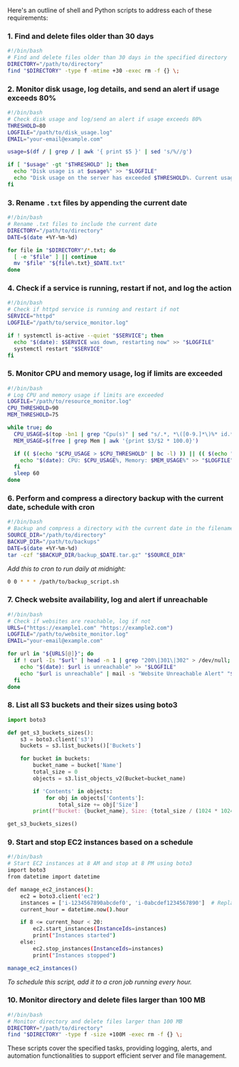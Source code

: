 Here's an outline of shell and Python scripts to address each of these requirements:

### 1. Find and delete files older than 30 days
```bash
#!/bin/bash
# Find and delete files older than 30 days in the specified directory
DIRECTORY="/path/to/directory"
find "$DIRECTORY" -type f -mtime +30 -exec rm -f {} \;
```

### 2. Monitor disk usage, log details, and send an alert if usage exceeds 80%
```bash
#!/bin/bash
# Check disk usage and log/send an alert if usage exceeds 80%
THRESHOLD=80
LOGFILE="/path/to/disk_usage.log"
EMAIL="your-email@example.com"

usage=$(df / | grep / | awk '{ print $5 }' | sed 's/%//g')

if [ "$usage" -gt "$THRESHOLD" ]; then
  echo "Disk usage is at $usage%" >> "$LOGFILE"
  echo "Disk usage on the server has exceeded $THRESHOLD%. Current usage: $usage%" | mail -s "Disk Usage Alert" "$EMAIL"
fi
```

### 3. Rename `.txt` files by appending the current date
```bash
#!/bin/bash
# Rename .txt files to include the current date
DIRECTORY="/path/to/directory"
DATE=$(date +%Y-%m-%d)

for file in "$DIRECTORY"/*.txt; do
  [ -e "$file" ] || continue
  mv "$file" "${file%.txt}_$DATE.txt"
done
```

### 4. Check if a service is running, restart if not, and log the action
```bash
#!/bin/bash
# Check if httpd service is running and restart if not
SERVICE="httpd"
LOGFILE="/path/to/service_monitor.log"

if ! systemctl is-active --quiet "$SERVICE"; then
  echo "$(date): $SERVICE was down, restarting now" >> "$LOGFILE"
  systemctl restart "$SERVICE"
fi
```

### 5. Monitor CPU and memory usage, log if limits are exceeded
```bash
#!/bin/bash
# Log CPU and memory usage if limits are exceeded
LOGFILE="/path/to/resource_monitor.log"
CPU_THRESHOLD=90
MEM_THRESHOLD=75

while true; do
  CPU_USAGE=$(top -bn1 | grep "Cpu(s)" | sed "s/.*, *\([0-9.]*\)%* id.*/\1/" | awk '{print 100 - $1}')
  MEM_USAGE=$(free | grep Mem | awk '{print $3/$2 * 100.0}')

  if (( $(echo "$CPU_USAGE > $CPU_THRESHOLD" | bc -l) )) || (( $(echo "$MEM_USAGE > $MEM_THRESHOLD" | bc -l) )); then
    echo "$(date): CPU: $CPU_USAGE%, Memory: $MEM_USAGE%" >> "$LOGFILE"
  fi
  sleep 60
done
```

### 6. Perform and compress a directory backup with the current date, schedule with cron
```bash
#!/bin/bash
# Backup and compress a directory with the current date in the filename
SOURCE_DIR="/path/to/directory"
BACKUP_DIR="/path/to/backups"
DATE=$(date +%Y-%m-%d)
tar -czf "$BACKUP_DIR/backup_$DATE.tar.gz" "$SOURCE_DIR"
```
*Add this to cron to run daily at midnight:*
```bash
0 0 * * * /path/to/backup_script.sh
```

### 7. Check website availability, log and alert if unreachable
```bash
#!/bin/bash
# Check if websites are reachable, log if not
URLS=("https://example1.com" "https://example2.com")
LOGFILE="/path/to/website_monitor.log"
EMAIL="your-email@example.com"

for url in "${URLS[@]}"; do
  if ! curl -Is "$url" | head -n 1 | grep "200\|301\|302" > /dev/null; then
    echo "$(date): $url is unreachable" >> "$LOGFILE"
    echo "$url is unreachable" | mail -s "Website Unreachable Alert" "$EMAIL"
  fi
done
```

### 8. List all S3 buckets and their sizes using boto3
```python
import boto3

def get_s3_buckets_sizes():
    s3 = boto3.client('s3')
    buckets = s3.list_buckets()['Buckets']

    for bucket in buckets:
        bucket_name = bucket['Name']
        total_size = 0
        objects = s3.list_objects_v2(Bucket=bucket_name)

        if 'Contents' in objects:
            for obj in objects['Contents']:
                total_size += obj['Size']
        print(f"Bucket: {bucket_name}, Size: {total_size / (1024 * 1024):.2f} MB")

get_s3_buckets_sizes()
```

### 9. Start and stop EC2 instances based on a schedule
```bash
#!/bin/bash
# Start EC2 instances at 8 AM and stop at 8 PM using boto3
import boto3
from datetime import datetime

def manage_ec2_instances():
    ec2 = boto3.client('ec2')
    instances = ['i-1234567890abcdef0', 'i-0abcdef1234567890']  # Replace with your instance IDs
    current_hour = datetime.now().hour

    if 8 <= current_hour < 20:
        ec2.start_instances(InstanceIds=instances)
        print("Instances started")
    else:
        ec2.stop_instances(InstanceIds=instances)
        print("Instances stopped")

manage_ec2_instances()
```
*To schedule this script, add it to a cron job running every hour.*

### 10. Monitor directory and delete files larger than 100 MB
```bash
#!/bin/bash
# Monitor directory and delete files larger than 100 MB
DIRECTORY="/path/to/directory"
find "$DIRECTORY" -type f -size +100M -exec rm -f {} \;
```

These scripts cover the specified tasks, providing logging, alerts, and automation functionalities to support efficient server and file management.
